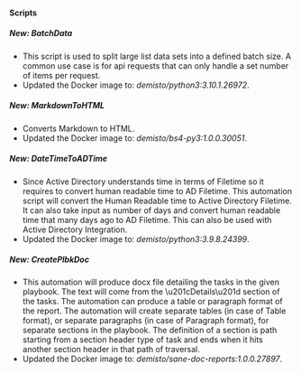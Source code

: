 
#### Scripts
##### New: BatchData
- This script is used to split large list data sets into a defined batch size. A common use case is for api requests that can only handle a set number of items per request.
- Updated the Docker image to: *demisto/python3:3.10.1.26972*.
##### New: MarkdownToHTML
- Converts Markdown to HTML.
- Updated the Docker image to: *demisto/bs4-py3:1.0.0.30051*.
##### New: DateTimeToADTime
- Since Active Directory understands time in terms of Filetime so it requires to convert human readable time to AD Filetime. This automation script will convert the Human Readable time to Active Directory Filetime. It can also take input as number of days and convert  human readable time that many days ago to AD Filetime. 
This can also be used with Active Directory Integration.
- Updated the Docker image to: *demisto/python3:3.9.8.24399*.
##### New: CreatePlbkDoc
- This automation will produce docx file detailing the tasks in the given playbook. The text will come from the \u201cDetails\u201d section of the tasks. The automation can produce a table or paragraph format of the report. The automation will create separate tables (in case of Table format), or separate paragraphs (in case of Paragraph format), for separate sections in the playbook. The definition of a section is path starting from a section header type of task and ends when it hits another section header in that path of traversal.
- Updated the Docker image to: *demisto/sane-doc-reports:1.0.0.27897*.
